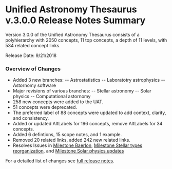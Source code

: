 # Unified Astronomy Thesaurus v.3.0.0 Release Notes Summary

Version 3.0.0 of the Unified Astronomy Thesaurus consists of a polyhierarchy with 2050 concepts, 11 top concepts, a depth of 11 levels, with 534 related concept links.

Release Date: 9/21/2018

### Overview of Changes
- Added 3 new branches:
-- Astrostatistics
-- Laboratotry astrophysics
-- Astornomy software
- Major revisions of various branches:
-- Stellar astronomy
-- Solar physics
-- Computational astornomy
- 258 new concepts were added to the UAT.
- 51 concepts were deprecated.
- The preferred label of 88 concepts were updated to add context, clarity, and consistency.
- Added or updated AltLabels for 196 concepts, remove AltLabels for 34 concepts.
- Added 6 defintions, 15 scope notes, and 1 example.
- Removed 20 related links, added 242 new related links.
- Resolves Issues in [Milestone Baerlon](https://github.com/astrothesaurus/UAT/milestone/1?closed=1), [Milestone Stellar types reorganization](https://github.com/astrothesaurus/UAT/milestone/3?closed=1), and [Milestone Solar physics updates](https://github.com/astrothesaurus/UAT/milestone/4?closed=1)

For a detailed list of changes see [full release notes](https://github.com/astrothesaurus/UAT/).